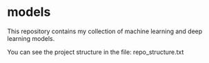 # models
This repository contains my collection of machine learning and deep learning models. 

You can see the project structure in the file: repo_structure.txt
